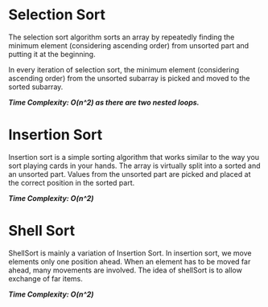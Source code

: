 # Selection Sort
The selection sort algorithm sorts an array by repeatedly finding the minimum element (considering ascending order) from unsorted part and putting it at the beginning.

In every iteration of selection sort, the minimum element (considering ascending order) from the unsorted subarray is picked and moved to the sorted subarray.

***Time Complexity: O(n^2) as there are two nested loops.***

# Insertion Sort
Insertion sort is a simple sorting algorithm that works similar to the way you sort playing cards in your hands. The array is virtually split into a sorted and an unsorted part. Values from the unsorted part are picked and placed at the correct position in the sorted part.

***Time Complexity: O(n^2)***

# Shell Sort
ShellSort is mainly a variation of Insertion Sort. In insertion sort, we move elements only one position ahead. When an element has to be moved far ahead, many movements are involved. The idea of shellSort is to allow exchange of far items. 

***Time Complexity: O(n^2)***
